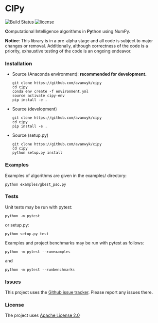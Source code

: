 # CIPy

[![Build Status](https://travis-ci.org/avanwyk/cipy.svg?branch=master)](https://travis-ci.org/avanwyk/cipy)
[![license](https://img.shields.io/badge/license-Apache%202-blue.svg)](https://github.com/avanwyk/cipy/blob/master/LICENSE)

**C**omputational **I**ntelligence algorithms in **Py**thon using NumPy.

**Notice**: This library is in a pre-alpha stage and all code is subject to
major changes or removal. Additionally, although correctness of the
code is a priority, exhaustive testing of the code is an ongoing
endeavor.

### Installation

* Source (Anaconda environment): **recommended for development.**

    ```shell
    git clone https://github.com/avanwyk/cipy
    cd cipy
    conda env create -f environment.yml
    source activate cipy-env
    pip install -e .
    ```

* Source (development)

    ```shell
    git clone https://github.com/avanwyk/cipy
    cd cipy
    pip install -e .
    ```
    
* Source (setup.py)

    ```shell
    git clone https://github.com/avanwyk/cipy
    cd cipy
    python setup.py install
    ```

### Examples
Examples of algorithms are given in the examples/ directory:

```shell
python examples/gbest_pso.py
```

### Tests
Unit tests may be run with pytest:

```shell
python -m pytest
```

or setup.py:

```shell
python setup.py test
```

Examples and project benchmarks may be run with pytest as follows:

```shell
python -m pytest --runexamples
```

and

```shell
python -m pytest --runbenchmarks
```

### Issues
This project uses the [Github issue tracker](https://github.com/avanwyk/cipy/issues). Please report any issues there.

### License
The project uses
[Apache License 2.0](http://www.apache.org/licenses/LICENSE-2.0)
